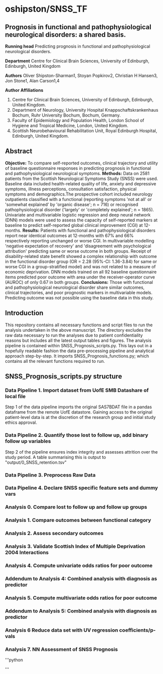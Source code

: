 # oshipston/SNSS\_TF
## Prognosis in functional and pathophysiological neurological disorders: a shared basis.

**Running head**
Predicting prognosis in functional and pathophysiological neurological disorders.

**Department**
Centre for Clinical Brain Sciences, University of Edinburgh, Edinburgh, United Kingdom

**Authors**
Oliver Shipston-Sharman1, Stoyan Popkirov2, Christian H Hansen3, Jon Stone1, Alan Carson1,4

**Author Affiliations**
1. Centre for Clinical Brain Sciences, University of Edinburgh, Edinburgh, United Kingdom.
2. Department of Neurology, University Hospital Knappschaftskrankenhaus Bochum, Ruhr University Bochum, Bochum, Germany.
3. Faculty of Epidemiology and Population Health, London School of Hygiene and Tropical Medicine, London, United Kingdom.
4. Scottish Neurobehavioural Rehabilitation Unit, Royal Edinburgh Hospital, Edinburgh, United Kingdom.

## Abstract
**Objective:** To compare self-reported outcomes, clinical trajectory and utility of baseline questionnaire responses in predicting prognosis in functional and pathophysiological neurological symptoms.
**Methods:** Data on 2581 patients from the Scottish Neurological Symptoms Study (SNSS) were used. Baseline data included health-related quality of life, anxiety and depressive symptoms, illness perceptions, consultation satisfaction, physical symptoms and demographics.The prospective cohort included neurology outpatients classified with a functional (reporting symptoms &#39;not at all&#39; or &#39;somewhat explained&#39; by &#39;organic disease&#39;; n = 716) or recognised pathophysiological disorder (&#39;largely&#39; or &#39;completely explained&#39;; n = 1865). Univariate and multivariable logistic regression and deep neural network (DNN) models were used to assess the capacity of self-reported markers at baseline to predict self-reported global clinical improvement (CGI) at 12-months.
**Results:** Patients with functional and pathophysiological disorders report near identical outcomes at 12-months with 67% and 66% respectively reporting unchanged or worse CGI. In multivariable modelling &#39;negative expectation of recovery&#39; and &#39;disagreement with psychological attribution&#39; predicting same or worse outcome in both groups. Receipt of disability-related state benefit showed a complex relationship with outcome in the functional disorder group (OR = 2.28 (95%-CI: 1.36-3.84) for same or worse CGI in a group-stratified model) and was not related to a measure of economic deprivation. DNN models trained on all 92 baseline questionnaire items predicted poor outcome with area under the receiver-operator curve (AUROC) of only 0.67 in both groups.
**Conclusions:** Those with functional and pathophysiological neurological disorder share similar outcomes, clinical trajectories, and poor prognostic markers in multivariable models. Predicting outcome was not possible using the baseline data in this study.

## Introduction
This repository contains all necessary functions and script files to run the analysis undertaken in the above manuscript. The directory excludes the raw data necessary to run the analyses due to patient confidentiality reasons but includes all the latest output tables and figures. The analysis pipeline is contained within SNSS\_Prognosis\_scripts.py. This lays out in a hopefully readable fashion the data pre-processing pipeline and analytical approach step-by-step. It imports SNSS\_Prognosis\_functions.py; which contains all the relevant functions required to run.

## SNSS\_Prognosis\_scripts.py structure
### Data Pipeline 1. Import dataset from UofE SMB Datashare of local file
Step 1 of the data pipeline imports the original SAS7BDAT file in a pandas dataframe from
the remote UofE datastore. Gaining access to the original patient-level data is at
the discretion of the research group and initial study ethics approval.
### Data Pipeline 2. Quantify those lost to follow up, add binary follow up variables
Step 2 of the pipeline ensures index integrity and assesses attrition over the study period.
A table summarising this is output to "output/0\_SNSS\_retention.tsv"
### Data Pipeline 3. Preprocess Raw Data
### Data Pipeline 4. Declare SNSS specific feature sets and dummy vars
### Analysis 0. Compare lost to follow up and follow up groups
### Analysis 1. Compare outcomes between functional category
### Analysis 2. Assess secondary outcomes
### Analysis 3. Validate Scottish Index of Multiple Deprivation 2004 Interactions
### Analysis 4. Compute univariate odds ratios for poor outcome
### Addendum to Analysis 4: Combined analysis with diagnosis as predictor
### Analysis 5. Compute multivariate odds ratios for poor outcome
### Addendum to Analysis 5: Combined analysis with diagnosis as predictor
### Analysis 6 Reduce data set with UV regression coefficients/p-vals
### Analysis 7. NN Assessment of SNSS Prognosis


'''python

'''
